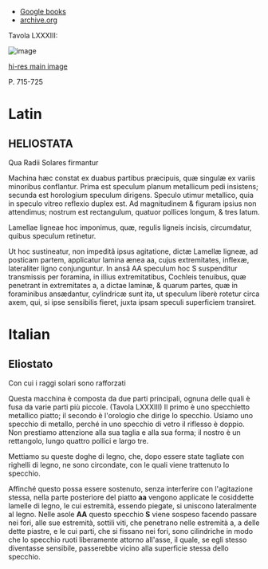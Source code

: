  - [Google books](https://books.google.it/books?id=pG414R2jTBMC&lpg=PA715&ots=IWSB0d5yy-&dq=HELIOSTATA%20Qua%20Radii%20Solares%20firmantur&hl=it&pg=PA715#v=onepage&q=HELIOSTATA%20Qua%20Radii%20Solares%20firmantur&f=false)
 - [archive.org](https://archive.org/details/A077240117)

Tavola LXXXIII:

![image](https://user-images.githubusercontent.com/1620953/234495325-abec201b-a8e8-496b-b5d6-51835413ee15.png)

[hi-res main image](https://user-images.githubusercontent.com/1620953/234497699-02ccd30d-584f-4fa9-8e42-5228946c8eb4.png)


P. 715-725

# Latin
 
## HELIOSTATA ##

Qua Radii Solares firmantur 

Machina hæc constat ex duabus partibus præcipuis,  quæ singulæ ex variis minoribus conflantur. Prima est speculum planum metallicum pedi insistens; secunda est horologium speculum dirigens.
Speculo utimur metallico, quia in speculo vitreo reflexio duplex est. Ad magnitudinem & figuram ipsius non attendimus; nostrum est rectangulum, quatuor pollices longum, & tres latum.

Lamellae ligneae hoc imponimus, quæ, regulis ligneis incisis, circumdatur, quibus speculum retinetur.

Ut hoc sustineatur, non impeditâ ipsus agitatione, dictæ Lamellæ ligneæ, ad posticam partem, applicatur lamina ænea aa, cujus extremitates, inflexæ, lateraliter ligno conjunguntur.
 In ansâ AA speculum hoc S suspenditur transmissis per foramina, in illius extremitatibus, Cochleis tenuibus, quæ penetrant in extremitates a, a dictae laminæ, & quarum partes, quæ in foraminibus ansædantur, cylindricæ sunt ita, ut speculum liberè rotetur circa axem, qui, si ipse sensibilis fieret, juxta ipsam speculi superficiem transiret.
 
# Italian

## Eliostato ##

Con cui i raggi solari sono rafforzati

Questa macchina è composta da due parti principali, ognuna delle quali è fusa da varie parti più piccole. (Tavola LXXXIII) 
Il primo è uno specchietto metallico piatto; il secondo è l'orologio che dirige lo specchio.
Usiamo uno specchio di metallo, perché in uno specchio di vetro il riflesso è doppio. 
Non prestiamo attenzione alla sua taglia e alla sua forma; il nostro è un rettangolo, lungo quattro pollici e largo tre.

Mettiamo su queste doghe di legno, che, dopo essere state tagliate con righelli di legno, ne sono circondate, 
con le quali viene trattenuto lo specchio.

Affinché questo possa essere sostenuto, senza interferire con l'agitazione stessa, nella parte posteriore del 
piatto **aa** vengono applicate le cosiddette lamelle di legno, le cui estremità, essendo piegate, si uniscono lateralmente al legno.
Nelle asole **AA** questo specchio **S** viene sospeso facendo passare nei fori, alle sue estremità, 
sottili viti, che penetrano nelle estremità a, a delle dette piastre, e le cui parti, che si fissano nei fori, sono 
cilindriche in modo che lo specchio ruoti liberamente attorno all'asse, il quale, se egli stesso diventasse sensibile,
passerebbe vicino alla superficie stessa dello specchio.
  
  
 
